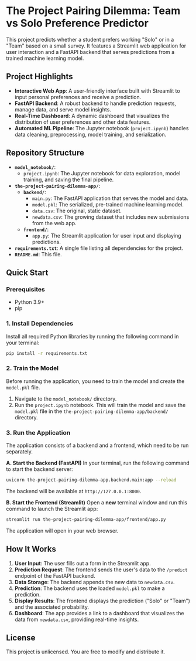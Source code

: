 # The Project Pairing Dilemma: Team vs Solo Preference Predictor

This project predicts whether a student prefers working "Solo" or in a "Team" based on a small survey. It features a Streamlit web application for user interaction and a FastAPI backend that serves predictions from a trained machine learning model.

## Project Highlights
- **Interactive Web App**: A user-friendly interface built with Streamlit to input personal preferences and receive a prediction.
- **FastAPI Backend**: A robust backend to handle prediction requests, manage data, and serve model insights.
- **Real-Time Dashboard**: A dynamic dashboard that visualizes the distribution of user preferences and other data features.
- **Automated ML Pipeline**: The Jupyter notebook (`project.ipynb`) handles data cleaning, preprocessing, model training, and serialization.

## Repository Structure
- **`model_notebook/`**:
  - `project.ipynb`: The Jupyter notebook for data exploration, model training, and saving the final pipeline.
- **`the-project-pairing-dilemma-app/`**:
  - **`backend/`**:
    - `main.py`: The FastAPI application that serves the model and data.
    - `model.pkl`: The serialized, pre-trained machine learning model.
    - `data.csv`: The original, static dataset.
    - `newdata.csv`: The growing dataset that includes new submissions from the web app.
  - **`frontend/`**:
    - `app.py`: The Streamlit application for user input and displaying predictions.
- **`requirements.txt`**: A single file listing all dependencies for the project.
- **`README.md`**: This file.

## Quick Start

### Prerequisites
- Python 3.9+
- pip

### 1. Install Dependencies
Install all required Python libraries by running the following command in your terminal:
```bash
pip install -r requirements.txt
```

### 2. Train the Model
Before running the application, you need to train the model and create the `model.pkl` file.
1.  Navigate to the `model_notebook/` directory.
2.  Run the `project.ipynb` notebook. This will train the model and save the `model.pkl` file in the `the-project-pairing-dilemma-app/backend/` directory.

### 3. Run the Application
The application consists of a backend and a frontend, which need to be run separately.

**A. Start the Backend (FastAPI)**
In your terminal, run the following command to start the backend server:
```bash
uvicorn the-project-pairing-dilemma-app.backend.main:app --reload
```
The backend will be available at `http://127.0.0.1:8000`.

**B. Start the Frontend (Streamlit)**
Open a **new** terminal window and run this command to launch the Streamlit app:
```bash
streamlit run the-project-pairing-dilemma-app/frontend/app.py
```
The application will open in your web browser.

## How It Works
1.  **User Input**: The user fills out a form in the Streamlit app.
2.  **Prediction Request**: The frontend sends the user's data to the `/predict` endpoint of the FastAPI backend.
3.  **Data Storage**: The backend appends the new data to `newdata.csv`.
4.  **Prediction**: The backend uses the loaded `model.pkl` to make a prediction.
5.  **Display Results**: The frontend displays the prediction ("Solo" or "Team") and the associated probability.
6.  **Dashboard**: The app provides a link to a dashboard that visualizes the data from `newdata.csv`, providing real-time insights.

## License
This project is unlicensed. You are free to modify and distribute it.

